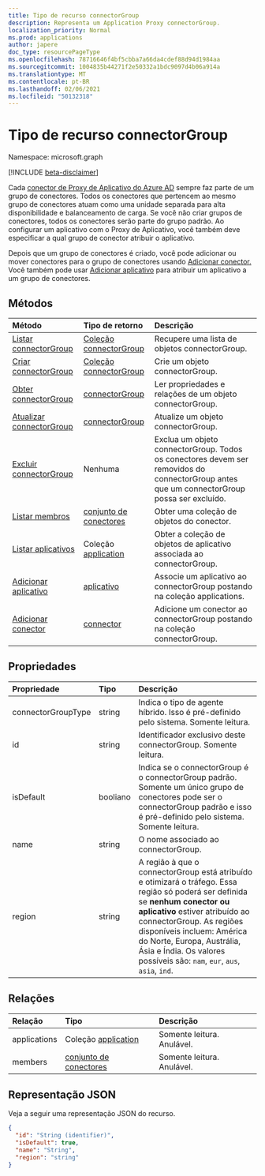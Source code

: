 ```yaml
---
title: Tipo de recurso connectorGroup
description: Representa um Application Proxy connectorGroup.
localization_priority: Normal
ms.prod: applications
author: japere
doc_type: resourcePageType
ms.openlocfilehash: 78716646f4bf5cbba7a66da4cdef88d94d1984aa
ms.sourcegitcommit: 1004835b44271f2e50332a1bdc9097d4b06a914a
ms.translationtype: MT
ms.contentlocale: pt-BR
ms.lasthandoff: 02/06/2021
ms.locfileid: "50132318"
---
```

# <a name="connectorgroup-resource-type"></a>Tipo de recurso connectorGroup

Namespace: microsoft.graph

[!INCLUDE [beta-disclaimer](../../includes/beta-disclaimer.md)]

Cada [conector de Proxy de Aplicativo do Azure AD](https://aka.ms/whyappproxy) sempre faz parte de um grupo de conectores. Todos os conectores que pertencem ao mesmo grupo de conectores atuam como uma unidade separada para alta disponibilidade e balanceamento de carga. Se você não criar grupos de conectores, todos os conectores serão parte do grupo padrão. Ao configurar um aplicativo com o Proxy de Aplicativo, você também deve especificar a qual grupo de conector atribuir o aplicativo.

Depois que um grupo de conectores é criado, você pode adicionar ou mover conectores para o grupo de conectores usando [Adicionar conector.](../api/connectorgroup-post-members.md) Você também pode usar [Adicionar aplicativo](../api/connectorgroup-post-applications.md) para atribuir um aplicativo a um grupo de conectores.

## <a name="methods"></a>Métodos

| Método           | Tipo de retorno    |Descrição|
|:---------------|:--------|:----------|
|[Listar connectorGroup](../api/connectorgroup-list.md) |[Coleção connectorGroup](connectorgroup.md) | Recupere uma lista de objetos connectorGroup. |
|[Criar connectorGroup](../api/connectorgroup-post.md) |[Coleção connectorGroup](connectorgroup.md) | Crie um objeto connectorGroup. |
|[Obter connectorGroup](../api/connectorgroup-get.md) | [connectorGroup](connectorgroup.md) | Ler propriedades e relações de um objeto connectorGroup. |
|[Atualizar connectorGroup](../api/connectorgroup-update.md) | [connectorGroup](connectorgroup.md)| Atualize um objeto connectorGroup. |
|[Excluir connectorGroup](../api/connectorgroup-delete.md) | Nenhuma | Exclua um objeto connectorGroup. Todos os conectores devem ser removidos do connectorGroup antes que um connectorGroup possa ser excluído. |
|[Listar membros](../api/connectorgroup-list-members.md) |[conjunto de conectores](connector.md)| Obter uma coleção de objetos do conector. |
|[Listar aplicativos](../api/connectorgroup-list-applications.md) |Coleção [application](application.md)| Obter a coleção de objetos de aplicativo associada ao connectorGroup. |
|[Adicionar aplicativo](../api/connectorgroup-post-applications.md) |[aplicativo](application.md)| Associe um aplicativo ao connectorGroup postando na coleção applications. |
|[Adicionar conector](../api/connectorgroup-post-members.md) |[connector](connector.md)| Adicione um conector ao connectorGroup postando na coleção connectorGroup. |

## <a name="properties"></a>Propriedades
| Propriedade     | Tipo   |Descrição|
|:---------------|:--------|:----------|
|connectorGroupType|string| Indica o tipo de agente híbrido. Isso é pré-definido pelo sistema. Somente leitura. |
|id|string| Identificador exclusivo deste connectorGroup. Somente leitura. |
|isDefault|booliano| Indica se o connectorGroup é o connectorGroup padrão. Somente um único grupo de conectores pode ser o connectorGroup padrão e isso é pré-definido pelo sistema. Somente leitura. |
|name|string| O nome associado ao connectorGroup. |
|region|string| A região à que o connectorGroup está atribuído e otimizará o tráfego. Essa região só poderá ser definida se **nenhum conector ou aplicativo** estiver atribuído ao connectorGroup. As regiões disponíveis incluem: América do Norte, Europa, Austrália, Ásia e Índia. Os valores possíveis são: `nam`, `eur`, `aus`, `asia`, `ind`.|

## <a name="relationships"></a>Relações
| Relação | Tipo   |Descrição|
|:---------------|:--------|:----------|
|applications|Coleção [application](application.md)| Somente leitura. Anulável.|
|members|[conjunto de conectores](connector.md)| Somente leitura. Anulável.|

## <a name="json-representation"></a>Representação JSON

Veja a seguir uma representação JSON do recurso.

<!-- {
  "blockType": "resource",
  "keyProperty":"id",
  "optionalProperties": [

  ],
  "@odata.type": "microsoft.graph.connectorGroup"
}-->

```json
{
  "id": "String (identifier)",
  "isDefault": true,
  "name": "String",
  "region": "string"
}

```

<!-- uuid: 8fcb5dbc-d5aa-4681-8e31-b001d5168d79
2015-10-25 14:57:30 UTC -->
<!--
{
  "type": "#page.annotation",
  "description": "connectorGroup resource",
  "keywords": "",
  "section": "documentation",
  "tocPath": "",
  "suppressions": []
}
-->



